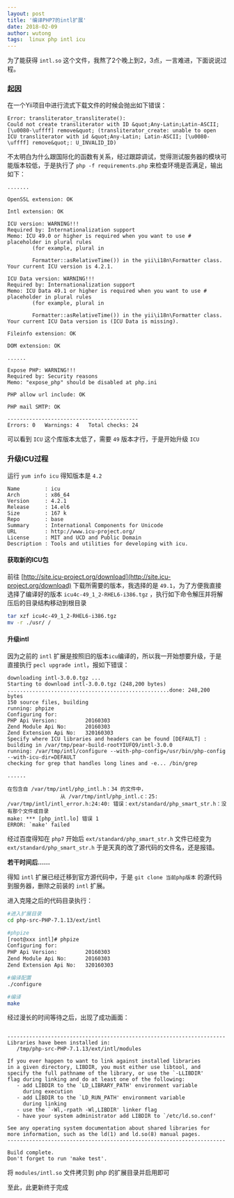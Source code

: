 ```yaml
---
layout: post
title: '编译PHP7的intl扩展'
date: 2018-02-09
author: wutong
tags:  linux php intl icu
---
```


为了能获得 `intl.so` 这个文件，我熬了2个晚上到2，3点，一言难进，下面说说过程。


### 起因

在一个Yii项目中进行流式下载文件的时候会抛出如下错误：

```code
Error: transliterator_transliterate(): 
Could not create transliterator with ID &quot;Any-Latin;Latin-ASCII; [\u0080-\uffff] remove&quot; (transliterator_create: unable to open ICU transliterator with id &quot;Any-Latin; Latin-ASCII; [\u0080-\uffff] remove&quot;: U_INVALID_ID)
```

不太明白为什么跟国际化的函数有关系，经过跟踪调试，觉得测试服务器的模块可能版本较低，于是执行了 `php -f requirements.php` 来检查环境是否满足，输出如下：

```code
.......

OpenSSL extension: OK

Intl extension: OK

ICU version: WARNING!!!
Required by: Internationalization support
Memo: ICU 49.0 or higher is required when you want to use # placeholder in plural rules
        (for example, plural in

        Formatter::asRelativeTime()) in the yii\i18n\Formatter class. Your current ICU version is 4.2.1.

ICU Data version: WARNING!!!
Required by: Internationalization support
Memo: ICU Data 49.1 or higher is required when you want to use # placeholder in plural rules
        (for example, plural in

        Formatter::asRelativeTime()) in the yii\i18n\Formatter class. Your current ICU Data version is (ICU Data is missing).

Fileinfo extension: OK

DOM extension: OK

......

Expose PHP: WARNING!!!
Required by: Security reasons
Memo: "expose_php" should be disabled at php.ini

PHP allow url include: OK

PHP mail SMTP: OK

------------------------------------------
Errors: 0   Warnings: 4   Total checks: 24
```

可以看到 `ICU` 这个库版本太低了，需要 `49` 版本才行，于是开始升级 `ICU`


### 升级ICU过程

运行 `yum info icu` 得知版本是 `4.2`

```code
Name        : icu
Arch        : x86_64
Version     : 4.2.1
Release     : 14.el6
Size        : 167 k
Repo        : base
Summary     : International Components for Unicode
URL         : http://www.icu-project.org/
License     : MIT and UCD and Public Domain
Description : Tools and utilities for developing with icu.
```
#### 获取新的ICU包

前往 [http://site.icu-project.org/download](http://site.icu-project.org/download) 下载所需要的版本，我选择的是 `49.1`，为了方便我直接选择了编译好的版本 `icu4c-49_1_2-RHEL6-i386.tgz` ，执行如下命令解压并将解压后的目录结构移动到根目录

```bash
tar xzf icu4c-49_1_2-RHEL6-i386.tgz
mv -r ./usr/ /
```

#### 升级intl

因为之前的 `intl` 扩展是按照旧的版本`icu`编译的，所以我一开始想要升级，于是直接执行 `pecl upgrade intl`，报如下错误：

```code
downloading intl-3.0.0.tgz ...
Starting to download intl-3.0.0.tgz (248,200 bytes)
....................................................done: 248,200 bytes
150 source files, building
running: phpize
Configuring for:
PHP Api Version:         20160303
Zend Module Api No:      20160303
Zend Extension Api No:   320160303
Specify where ICU libraries and headers can be found [DEFAULT] :
building in /var/tmp/pear-build-rootYIUFQ9/intl-3.0.0
running: /var/tmp/intl/configure --with-php-config=/usr/bin/php-config --with-icu-dir=DEFAULT
checking for grep that handles long lines and -e... /bin/grep

......

在包含自 /var/tmp/intl/php_intl.h：34 的文件中，
                 从 /var/tmp/intl/php_intl.c：25:
/var/tmp/intl/intl_error.h:24:40: 错误：ext/standard/php_smart_str.h：没有那个文件或目录
make: *** [php_intl.lo] 错误 1
ERROR: `make' failed
```

经过百度得知在 `php7` 开始后 `ext/standard/php_smart_str.h` 文件已经变为 `ext/standard/php_smart_str.h` 于是天真的改了源代码的文件名，还是报错。

**若干时间后……**

得知 `intl` 扩展已经迁移到官方源代码中，于是 `git clone 当前php版本` 的源代码到服务器，删除之前装的 `intl` 扩展。

进入克隆之后的代码目录执行：

```bash
#进入扩展目录
cd php-src-PHP-7.1.13/ext/intl

#phpize
[root@xxx intl]# phpize
Configuring for:
PHP Api Version:         20160303
Zend Module Api No:      20160303
Zend Extension Api No:   320160303

#编译配置
./configure

#编译
make
```

经过漫长的时间等待之后，出现了成功画面：

```code

----------------------------------------------------------------------
Libraries have been installed in:
   /tmp/php-src-PHP-7.1.13/ext/intl/modules

If you ever happen to want to link against installed libraries
in a given directory, LIBDIR, you must either use libtool, and
specify the full pathname of the library, or use the `-LLIBDIR'
flag during linking and do at least one of the following:
   - add LIBDIR to the `LD_LIBRARY_PATH' environment variable
     during execution
   - add LIBDIR to the `LD_RUN_PATH' environment variable
     during linking
   - use the `-Wl,-rpath -Wl,LIBDIR' linker flag
   - have your system administrator add LIBDIR to `/etc/ld.so.conf'

See any operating system documentation about shared libraries for
more information, such as the ld(1) and ld.so(8) manual pages.
----------------------------------------------------------------------

Build complete.
Don't forget to run 'make test'.
```
将 `modules/intl.so` 文件拷贝到 php 的扩展目录并启用即可

至此，此更新终于完成